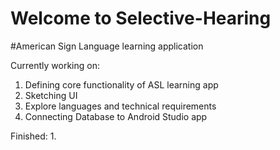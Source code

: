 # Welcome to Selective-Hearing
#American Sign Language learning application

Currently working on:
1.    Defining core functionality of ASL learning app
2.    Sketching UI
3.    Explore languages and technical requirements
4.    Connecting Database to Android Studio app

Finished:
1.    
